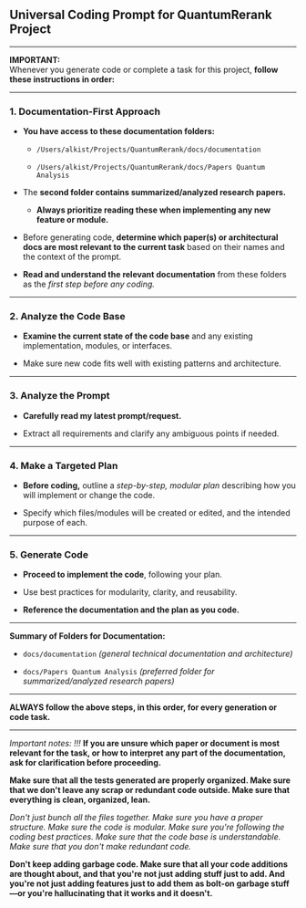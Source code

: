 **Universal Coding Prompt for QuantumRerank Project**
-----------------------------------------------------

* * * * *

**IMPORTANT:**\
Whenever you generate code or complete a task for this project, **follow these instructions in order:**

* * * * *

### **1\. Documentation-First Approach**

-   **You have access to these documentation folders:**

    -   `/Users/alkist/Projects/QuantumRerank/docs/documentation`

    -   `/Users/alkist/Projects/QuantumRerank/docs/Papers Quantum Analysis`

-   The **second folder contains summarized/analyzed research papers.**

    -   **Always prioritize reading these when implementing any new feature or module.**

-   Before generating code, **determine which paper(s) or architectural docs are most relevant to the current task** based on their names and the context of the prompt.

-   **Read and understand the relevant documentation** from these folders as the *first step before any coding.*

* * * * *

### **2\. Analyze the Code Base**

-   **Examine the current state of the code base** and any existing implementation, modules, or interfaces.

-   Make sure new code fits well with existing patterns and architecture.

* * * * *

### **3\. Analyze the Prompt**

-   **Carefully read my latest prompt/request.**

-   Extract all requirements and clarify any ambiguous points if needed.

* * * * *

### **4\. Make a Targeted Plan**

-   **Before coding,** outline a *step-by-step, modular plan* describing how you will implement or change the code.

-   Specify which files/modules will be created or edited, and the intended purpose of each.

* * * * *

### **5\. Generate Code**

-   **Proceed to implement the code**, following your plan.

-   Use best practices for modularity, clarity, and reusability.

-   **Reference the documentation and the plan as you code.**

* * * * *

**Summary of Folders for Documentation:**

-   `docs/documentation` *(general technical documentation and architecture)*

-   `docs/Papers Quantum Analysis` *(preferred folder for summarized/analyzed research papers)*

* * * * *

**ALWAYS follow the above steps, in this order, for every generation or code task.**

* * * * *

*Important notes: !!!*
**If you are unsure which paper or document is most relevant for the task, or how to interpret any part of the documentation, ask for clarification before proceeding.**

**Make sure that all the tests generated are properly organized. Make sure that we don't leave any scrap or redundant code outside. Make sure that everything is clean, organized, lean.**

*Don't just bunch all the files together. Make sure you have a proper structure. Make sure the code is modular. Make sure you're following the coding best practices. Make sure that the code base is understandable. Make sure that you don't make redundant code.*

**Don't keep adding garbage code. Make sure that all your code additions are thought about, and that you're not just adding stuff just to add. And you're not just adding features just to add them as bolt-on garbage stuff—or you're hallucinating that it works and it doesn't.**